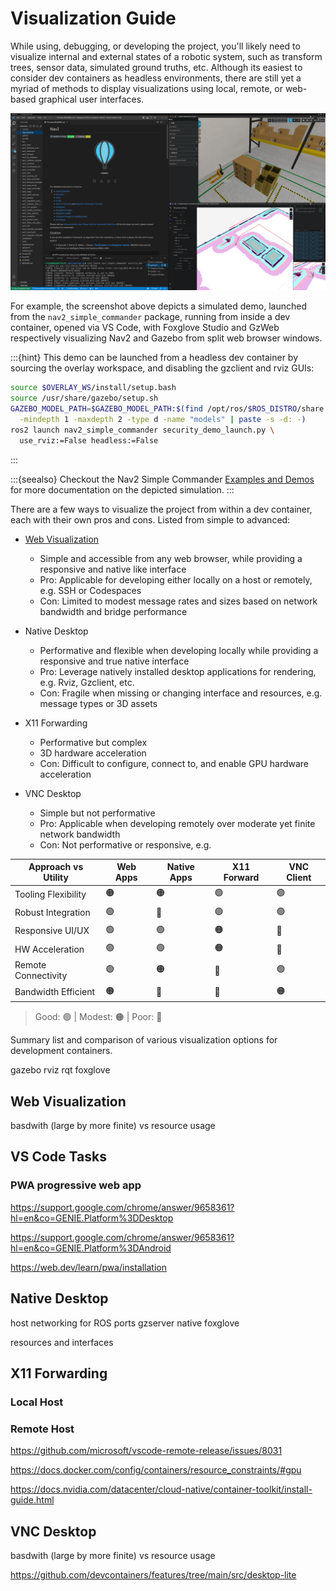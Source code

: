 # Visualization Guide

While using, debugging, or developing the project, you'll likely need to visualize internal and external states of a robotic system, such as transform trees, sensor data, simulated ground truths, etc. Although its easiest to consider dev containers as headless environments, there are still yet a myriad of methods to display visualizations using local, remote, or web-based graphical user interfaces.

![Nav2 running in Dev Container with Foxglove and GzWeb running as PWAs](/images/devcontainers/nav2_foxglove_gzweb_pwa.png)

For example, the screenshot above depicts a simulated demo, launched from the `nav2_simple_commander` package, running from inside a dev container, opened via VS Code, with Foxglove Studio and GzWeb respectively visualizing Nav2 and Gazebo from split web browser windows.

:::{hint}
This demo can be launched from a headless dev container by sourcing the overlay workspace, and disabling the gzclient and rviz GUIs:
``` bash
source $OVERLAY_WS/install/setup.bash
source /usr/share/gazebo/setup.sh
GAZEBO_MODEL_PATH=$GAZEBO_MODEL_PATH:$(find /opt/ros/$ROS_DISTRO/share \
  -mindepth 1 -maxdepth 2 -type d -name "models" | paste -s -d: -)
ros2 launch nav2_simple_commander security_demo_launch.py \
  use_rviz:=False headless:=False
```
:::

:::{seealso}
Checkout the Nav2 Simple Commander [Examples and Demos](/commander_api/index.rst#examples-and-demos) for more documentation on the depicted simulation.
:::

There are a few ways to visualize the project from within a dev container, each with their own pros and cons. Listed from simple to advanced:

- [Web Visualization](#web-visualization)
  - Simple and accessible from any web browser, while providing a responsive and native like interface
  - Pro: Applicable for developing either locally on a host or remotely, e.g. SSH or Codespaces
  - Con: Limited to modest message rates and sizes based on network bandwidth and bridge performance
- Native Desktop
  - Performative and flexible when developing locally while providing a responsive and true native interface
  - Pro: Leverage natively installed desktop applications for rendering, e.g. Rviz, Gzclient, etc.
  - Con: Fragile when missing or changing interface and resources, e.g. message types or 3D assets
- X11 Forwarding
  - Performative but complex
  - 3D hardware acceleration
  - Con: Difficult to configure, connect to, and enable GPU hardware acceleration

- VNC Desktop
  - Simple but not performative
  - Pro: Applicable when developing remotely over moderate yet finite network bandwidth
  - Con: Not performative or responsive, e.g.


| Approach vs Utility | Web Apps | Native Apps | X11 Forward | VNC Client |
|---------------------|----------|-------------|-------------|------------|
| Tooling Flexibility | 🟠       | 🟠          | 🟢          | 🟢         |
| Robust Integration  | 🟢       | 🔴          | 🟢          | 🟢         |
| Responsive UI/UX    | 🟢       | 🟢          | 🟠          | 🔴         |
| HW Acceleration     | 🟢       | 🟢          | 🟠          | 🔴         |
| Remote Connectivity | 🟢       | 🟠          | 🔴          | 🟢         |
| Bandwidth Efficient | 🟠       | 🔴          | 🔴          | 🟠         |

> Good: 🟢 | Modest: 🟠 | Poor: 🔴

Summary list and comparison of various visualization options for development containers.

gazebo
rviz
rqt
foxglove

## Web Visualization


basdwith (large by more finite) vs resource usage

## VS Code Tasks

### PWA progressive web app

https://support.google.com/chrome/answer/9658361?hl=en&co=GENIE.Platform%3DDesktop

https://support.google.com/chrome/answer/9658361?hl=en&co=GENIE.Platform%3DAndroid

https://web.dev/learn/pwa/installation

## Native Desktop

host networking for ROS ports
 gzserver
native foxglove

resources and interfaces

## X11 Forwarding

### Local Host

### Remote Host

https://github.com/microsoft/vscode-remote-release/issues/8031

https://docs.docker.com/config/containers/resource_constraints/#gpu

https://docs.nvidia.com/datacenter/cloud-native/container-toolkit/install-guide.html


## VNC Desktop

basdwith (large by more finite) vs resource usage

https://github.com/devcontainers/features/tree/main/src/desktop-lite

